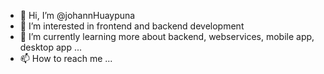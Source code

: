 - 👋 Hi, I’m @johannHuaypuna
- 👀 I’m interested in frontend and backend development
- 🌱 I’m currently learning more about backend, webservices, mobile app, desktop app ...
- 📫 How to reach me ...

<!---
johannHuaypuna/johannHuaypuna is a ✨ special ✨ repository because its `README.md` (this file) appears on your GitHub profile.
You can click the Preview link to take a look at your changes.
--->
